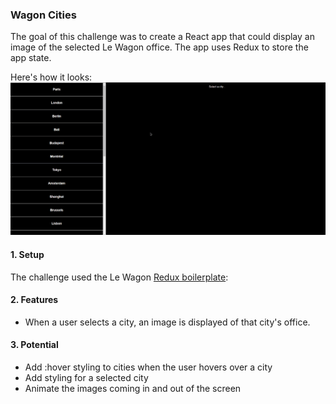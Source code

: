 ### Wagon Cities

The goal of this challenge was to create a React app that could display an image of the selected Le Wagon office.
The app uses Redux to store the app state.

Here's how it looks:
![gif](./wagon-cities.gif)

#### 1. Setup

The challenge used the Le Wagon [Redux boilerplate](https://github.com/lewagon/redux-boilerplate):

#### 2. Features

* When a user selects a city, an image is displayed of that city's office.

#### 3. Potential

* Add :hover styling to cities when the user hovers over a city
* Add styling for a selected city
* Animate the images coming in and out of the screen
